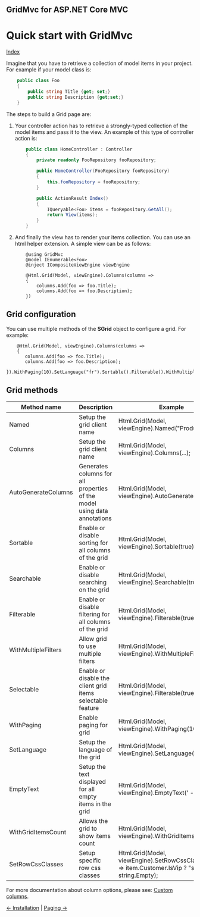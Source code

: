 ## GridMvc for ASP.NET Core MVC

# Quick start with GridMvc

[Index](Documentation.md)

Imagine that you have to retrieve a collection of model items in your project. For example if your model class is:
    
```c#
    public class Foo
    {
        public string Title {get; set;}
        public string Description {get;set;}
    }
```

The steps to build a Grid page are:

1. Your controller action has to retrieve a strongly-typed collection of the model items and pass it to the view. An example of this type of controller action is: 

    ```c#
        public class HomeController : Controller
        {
            private readonly FooRepository fooRepository;

            public HomeController(FooRepository fooRepository)
            {
                this.fooRepository = fooRepository;
            }

            public ActionResult Index()
            {
                IQueryable<Foo> items = fooRepository.GetAll();
                return View(items);
            }
        }
    ```

2. And finally the view has to render your items collection. You can use an html helper extension. A simple view can be as follows:

    ```razor
        @using GridMvc
        @model IEnumerable<Foo>
        @inject ICompositeViewEngine viewEngine

        @Html.Grid(Model, viewEngine).Columns(columns =>
        {
            columns.Add(foo => foo.Title);
            columns.Add(foo => foo.Description);
        })
    ```

## Grid configuration

You can use multiple methods of the **SGrid** object to configure a grid. For example:
```razor
    @Html.Grid(Model, viewEngine).Columns(columns =>
    {
       columns.Add(foo => foo.Title);
       columns.Add(foo => foo.Description);
    }).WithPaging(10).SetLanguage("fr").Sortable().Filterable().WithMultipleFilters()
```
  
## Grid methods

Method name | Description | Example
------------- | ----------- | -------
Named | Setup the grid client name | Html.Grid(Model, viewEngine).Named("Product List");
Columns | Setup the grid client name | Html.Grid(Model, viewEngine).Columns(...);
AutoGenerateColumns | Generates columns for all properties of the model using data annotations | Html.Grid(Model, viewEngine).AutoGenerateColumns();
Sortable | Enable or disable sorting for all columns of the grid | Html.Grid(Model, viewEngine).Sortable(true);
Searchable | Enable or disable searching on the grid | Html.Grid(Model, viewEngine).Searchable(true, true);
Filterable | Enable or disable filtering for all columns of the grid | Html.Grid(Model, viewEngine).Filterable(true);
WithMultipleFilters | Allow grid to use multiple filters | Html.Grid(Model, viewEngine).WithMultipleFilters();
Selectable | Enable or disable the client grid items selectable feature | Html.Grid(Model, viewEngine).Filterable(true);
WithPaging | Enable paging for grid | Html.Grid(Model, viewEngine).WithPaging(10);
SetLanguage | Setup the language of the grid | Html.Grid(Model, viewEngine).SetLanguage('fr');
EmptyText | Setup the text displayed for all empty items in the grid | Html.Grid(Model, viewEngine).EmptyText(' - ');
WithGridItemsCount | Allows the grid to show items count | Html.Grid(Model, viewEngine).WithGridItemsCount();
SetRowCssClasses | Setup specific row css classes | Html.Grid(Model, viewEngine).SetRowCssClasses(item => item.Customer.IsVip ? "success" : string.Empty);

For more documentation about column options, please see: [Custom columns](Custom_columns.md).

[<- Installation](Installation.md) | [Paging ->](Paging.md)